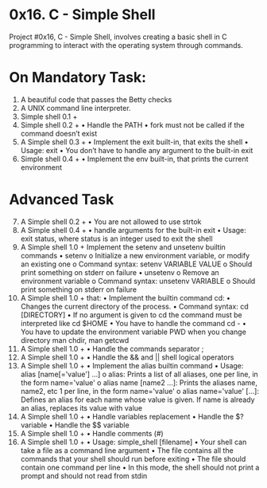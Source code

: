 # 0x16. C - Simple Shell
Project #0x16, C - Simple Shell, involves creating a basic shell in C programming to interact with the operating system through commands.
# On Mandatory Task:

1.	A  beautiful code that passes the Betty checks
2.	A UNIX command line interpreter.
3.	Simple shell 0.1 +
4.	Simple shell 0.2 +
	•	Handle the PATH
	•	fork must not be called if the command doesn’t exist
5.	A Simple shell 0.3 +
	•	Implement the exit built-in, that exits the shell
	•	Usage: exit
	•	You don’t have to handle any argument to the built-in exit
6.	Simple shell 0.4 +
	•	Implement the env built-in, that prints the current environment
#  Advanced Task
7.	A Simple shell 0.2 +
	•	You are not allowed to use strtok
8.	A Simple shell 0.4 +
	•	handle arguments for the built-in exit
	•	Usage: exit status, where status is an integer used to exit the shell
9.	A Simple shell 1.0 +
        Implement the setenv and unsetenv builtin commands
	•	setenv
		o	Initialize a new environment variable, or modify an existing one
		o	Command syntax: setenv VARIABLE VALUE
		o	Should print something on stderr on failure
	•	unsetenv
		o	Remove an environment variable
		o	Command syntax: unsetenv VARIABLE
		o	Should print something on stderr on failure
10.	A Simple shell 1.0 + that:
	•	Implement the builtin command cd:
	•	Changes the current directory of the process.
	•	Command syntax: cd [DIRECTORY]
	•	If no argument is given to cd the command must be interpreted like cd $HOME
	•	You have to handle the command cd -
	•	You have to update the environment variable PWD when you change directory
		man chdir, man getcwd
11.	A Simple shell 1.0 +
	•	Handle the commands separator ;
12.	A Simple shell 1.0 +
	•	Handle the && and || shell logical operators
13.	A Simple shell 1.0 +
	•	Implement the alias builtin command
	•	Usage: alias [name[='value'] ...]
		o	alias: Prints a list of all aliases, one per line, in the form name='value'
		o	alias name [name2 ...]: Prints the aliases name, name2, etc 1 per line, in the form name='value'
		o	alias name='value' [...]: Defines an alias for each name whose value is given. If name is already an alias, replaces its value with value
14.	A Simple shell 1.0 +
	•	Handle variables replacement
	•	Handle the $? variable
	•	Handle the $$ variable
15.	A Simple shell 1.0 +
	•	Handle comments (#)
16.	A Simple shell 1.0 +
	•	Usage: simple_shell [filename]
	•	Your shell can take a file as a command line argument
	•	The file contains all the commands that your shell should run before exiting
	•	The file should contain one command per line
	•	In this mode, the shell should not print a prompt and should not read from stdin

